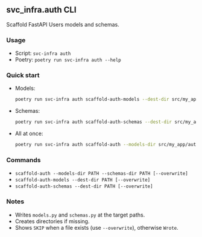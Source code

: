 ## svc_infra.auth CLI

Scaffold FastAPI Users models and schemas.

### Usage

- Script: `svc-infra auth`
- Poetry: `poetry run svc-infra auth --help`

### Quick start

- Models:

  ```bash
  poetry run svc-infra auth scaffold-auth-models --dest-dir src/my_app/auth
  ```

- Schemas:

  ```bash
  poetry run svc-infra auth scaffold-auth-schemas --dest-dir src/my_app/auth
  ```

- All at once:

  ```bash
  poetry run svc-infra auth scaffold-auth --models-dir src/my_app/auth --schemas-dir src/my_app/auth
  ```

### Commands

- `scaffold-auth --models-dir PATH --schemas-dir PATH [--overwrite]`
- `scaffold-auth-models --dest-dir PATH [--overwrite]`
- `scaffold-auth-schemas --dest-dir PATH [--overwrite]`

### Notes

- Writes `models.py` and `schemas.py` at the target paths.
- Creates directories if missing.
- Shows `SKIP` when a file exists (use `--overwrite`), otherwise `Wrote`.

